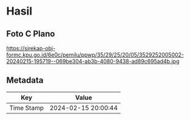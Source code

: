# Hasil

## Foto C Plano

https://sirekap-obj-formc.kpu.go.id/6e0c/pemilu/ppwp/35/29/25/20/05/3529252005002-20240215-195719--069be304-ab3b-4080-9438-ad89c695ad4b.jpg


## Metadata

| Key        | Value               |
| ---------- | ------------------- |
| Time Stamp | 2024-02-15 20:00:44 |



